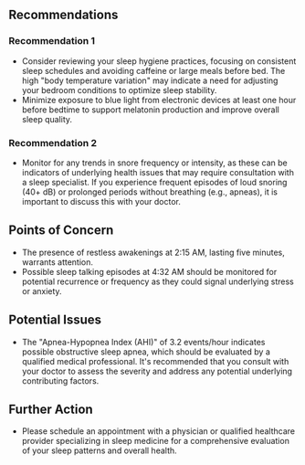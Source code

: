 ## Recommendations

### Recommendation 1
- Consider reviewing your sleep hygiene practices, focusing on consistent sleep schedules and avoiding caffeine or large meals before bed. The high "body temperature variation" may indicate a need for adjusting your bedroom conditions to optimize sleep stability. 
 -  Minimize exposure to blue light from electronic devices at least one hour before bedtime to support melatonin production and improve overall sleep quality.

### Recommendation 2
- Monitor for any trends in snore frequency or intensity, as these can be indicators of underlying health issues that may require consultation with a sleep specialist. If you experience frequent episodes of loud snoring (40+ dB) or prolonged periods without breathing (e.g., apneas), it is important to discuss this with your doctor. 

## Points of Concern
-  The presence of restless awakenings at 2:15 AM, lasting five minutes, warrants attention. 
-   Possible sleep talking episodes at 4:32 AM should be monitored for potential recurrence or frequency as they could signal underlying stress or anxiety.


## Potential Issues
- The "Apnea-Hypopnea Index (AHI)" of 3.2 events/hour indicates possible obstructive sleep apnea, which should be evaluated by a qualified medical professional.  It's recommended that you consult with your doctor to assess the severity and address any potential underlying contributing factors.

## Further Action
- Please schedule an appointment with a physician or qualified healthcare provider specializing in sleep medicine for a comprehensive evaluation of your sleep patterns and overall health. 



